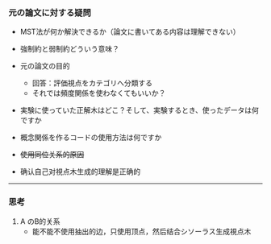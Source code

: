### 元の論文に対する疑問
* MST法が何か解決できるか（論文に書いてある内容は理解できない）
* 強制約と弱制約どういう意味？
* 元の論文の目的
	* 回答：評価視点をカテゴリへ分類する
	* それでは頻度関係を使わなくてもいいか？
* 実験に使っていた正解木はどこ？そして、実験するとき、使ったデータは何ですか
* 概念関係を作るコードの使用方法は何ですか
* ~~使用同位关系的原因~~

* 确认自己对視点木生成的理解是正确的

_____________________________________________________________

### 思考
1. A のB的关系
	* 能不能不使用抽出的边，只使用顶点，然后结合シソーラス生成視点木
